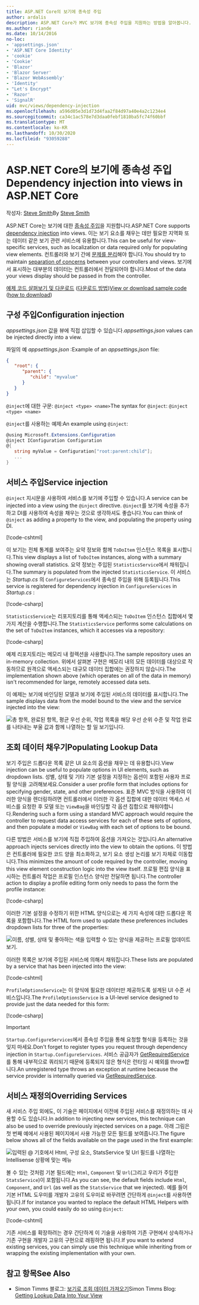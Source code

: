 ```yaml
---
title: ASP.NET Core의 보기에 종속성 주입
author: ardalis
description: ASP.NET Core가 MVC 보기에 종속성 주입을 지원하는 방법을 알아봅니다.
ms.author: riande
ms.date: 10/14/2016
no-loc:
- 'appsettings.json'
- 'ASP.NET Core Identity'
- 'cookie'
- 'Cookie'
- 'Blazor'
- 'Blazor Server'
- 'Blazor WebAssembly'
- 'Identity'
- "Let's Encrypt"
- 'Razor'
- 'SignalR'
uid: mvc/views/dependency-injection
ms.openlocfilehash: a596d05e3d1d73d4faa2f84d97a40e4a2c1234e4
ms.sourcegitcommit: ca34c1ac578e7d3daa0febf1810ba5fc74f60bbf
ms.translationtype: MT
ms.contentlocale: ko-KR
ms.lasthandoff: 10/30/2020
ms.locfileid: "93059288"
---
```

# <a name="dependency-injection-into-views-in-aspnet-core"></a><span data-ttu-id="2a48a-103">ASP.NET Core의 보기에 종속성 주입</span><span class="sxs-lookup"><span data-stu-id="2a48a-103">Dependency injection into views in ASP.NET Core</span></span>

<span data-ttu-id="2a48a-104">작성자: [Steve Smith](https://ardalis.com/)</span><span class="sxs-lookup"><span data-stu-id="2a48a-104">By [Steve Smith](https://ardalis.com/)</span></span>

<span data-ttu-id="2a48a-105">ASP.NET Core는 보기에 대한 [종속성 주입](xref:fundamentals/dependency-injection)을 지원합니다.</span><span class="sxs-lookup"><span data-stu-id="2a48a-105">ASP.NET Core supports [dependency injection](xref:fundamentals/dependency-injection) into views.</span></span> <span data-ttu-id="2a48a-106">이는 보기 요소를 채우는 데만 필요한 지역화 또는 데이터 같은 보기 관련 서비스에 유용합니다.</span><span class="sxs-lookup"><span data-stu-id="2a48a-106">This can be useful for view-specific services, such as localization or data required only for populating view elements.</span></span> <span data-ttu-id="2a48a-107">컨트롤러와 보기 간에 [문제를 분리](/dotnet/standard/modern-web-apps-azure-architecture/architectural-principles#separation-of-concerns)해야 합니다.</span><span class="sxs-lookup"><span data-stu-id="2a48a-107">You should try to maintain [separation of concerns](/dotnet/standard/modern-web-apps-azure-architecture/architectural-principles#separation-of-concerns) between your controllers and views.</span></span> <span data-ttu-id="2a48a-108">보기에서 표시하는 대부분의 데이터는 컨트롤러에서 전달되어야 합니다.</span><span class="sxs-lookup"><span data-stu-id="2a48a-108">Most of the data your views display should be passed in from the controller.</span></span>

<span data-ttu-id="2a48a-109">[예제 코드 살펴보기 및 다운로드](https://github.com/dotnet/AspNetCore.Docs/tree/master/aspnetcore/mvc/views/dependency-injection/sample) ([다운로드 방법](xref:index#how-to-download-a-sample))</span><span class="sxs-lookup"><span data-stu-id="2a48a-109">[View or download sample code](https://github.com/dotnet/AspNetCore.Docs/tree/master/aspnetcore/mvc/views/dependency-injection/sample) ([how to download](xref:index#how-to-download-a-sample))</span></span>

## <a name="configuration-injection"></a><span data-ttu-id="2a48a-110">구성 주입</span><span class="sxs-lookup"><span data-stu-id="2a48a-110">Configuration injection</span></span>

<span data-ttu-id="2a48a-111">*appsettings.json* 값을 뷰에 직접 삽입할 수 있습니다.</span><span class="sxs-lookup"><span data-stu-id="2a48a-111">*appsettings.json* values can be injected directly into a view.</span></span>

<span data-ttu-id="2a48a-112">파일의 예 *appsettings.json* :</span><span class="sxs-lookup"><span data-stu-id="2a48a-112">Example of an *appsettings.json* file:</span></span>

```json
{
   "root": {
      "parent": {
         "child": "myvalue"
      }
   }
}
```

<span data-ttu-id="2a48a-113">`@inject`에 대한 구문: `@inject <type> <name>`</span><span class="sxs-lookup"><span data-stu-id="2a48a-113">The syntax for `@inject`: `@inject <type> <name>`</span></span>

<span data-ttu-id="2a48a-114">`@inject`를 사용하는 예제:</span><span class="sxs-lookup"><span data-stu-id="2a48a-114">An example using `@inject`:</span></span>

```csharp
@using Microsoft.Extensions.Configuration
@inject IConfiguration Configuration
@{
   string myValue = Configuration["root:parent:child"];
   ...
}
```

## <a name="service-injection"></a><span data-ttu-id="2a48a-115">서비스 주입</span><span class="sxs-lookup"><span data-stu-id="2a48a-115">Service injection</span></span>

<span data-ttu-id="2a48a-116">`@inject` 지시문을 사용하여 서비스를 보기에 주입할 수 있습니다.</span><span class="sxs-lookup"><span data-stu-id="2a48a-116">A service can be injected into a view using the `@inject` directive.</span></span> <span data-ttu-id="2a48a-117">`@inject`를 보기에 속성을 추가하고 DI를 사용하여 속성을 채우는 것으로 생각하셔도 좋습니다.</span><span class="sxs-lookup"><span data-stu-id="2a48a-117">You can think of `@inject` as adding a property to the view, and populating the property using DI.</span></span>

[!code-cshtml[](../../mvc/views/dependency-injection/sample/src/ViewInjectSample/Views/ToDo/Index.cshtml?highlight=4,5,15,16,17)]

<span data-ttu-id="2a48a-118">이 보기는 전체 통계를 보여주는 요약 정보와 함께 `ToDoItem` 인스턴스 목록을 표시합니다.</span><span class="sxs-lookup"><span data-stu-id="2a48a-118">This view displays a list of `ToDoItem` instances, along with a summary showing overall statistics.</span></span> <span data-ttu-id="2a48a-119">요약 정보는 주입된 `StatisticsService`에서 채워집니다.</span><span class="sxs-lookup"><span data-stu-id="2a48a-119">The summary is populated from the injected `StatisticsService`.</span></span> <span data-ttu-id="2a48a-120">이 서비스는 *Startup.cs* 의 `ConfigureServices`에서 종속성 주입을 위해 등록됩니다.</span><span class="sxs-lookup"><span data-stu-id="2a48a-120">This service is registered for dependency injection in `ConfigureServices` in *Startup.cs* :</span></span>

[!code-csharp[](../../mvc/views/dependency-injection/sample/src/ViewInjectSample/Startup.cs?highlight=6,7&range=15-22)]

<span data-ttu-id="2a48a-121">`StatisticsService`는 리포지토리를 통해 액세스되는 `ToDoItem` 인스턴스 집합에서 몇 가지 계산을 수행합니다.</span><span class="sxs-lookup"><span data-stu-id="2a48a-121">The `StatisticsService` performs some calculations on the set of `ToDoItem` instances, which it accesses via a repository:</span></span>

[!code-csharp[](../../mvc/views/dependency-injection/sample/src/ViewInjectSample/Model/Services/StatisticsService.cs?highlight=15,20,25)]

<span data-ttu-id="2a48a-122">예제 리포지토리는 메모리 내 컬렉션을 사용합니다.</span><span class="sxs-lookup"><span data-stu-id="2a48a-122">The sample repository uses an in-memory collection.</span></span> <span data-ttu-id="2a48a-123">위에서 살펴본 구현은 메모리 내의 모든 데이터를 대상으로 작동하므로 원격으로 액세스되는 대규모 데이터 집합에는 권장하지 않습니다.</span><span class="sxs-lookup"><span data-stu-id="2a48a-123">The implementation shown above (which operates on all of the data in memory) isn't recommended for large, remotely accessed data sets.</span></span>

<span data-ttu-id="2a48a-124">이 예제는 보기에 바인딩된 모델과 보기에 주입된 서비스의 데이터를 표시합니다.</span><span class="sxs-lookup"><span data-stu-id="2a48a-124">The sample displays data from the model bound to the view and the service injected into the view:</span></span>

![총 항목, 완료된 항목, 평균 우선 순위, 작업 목록을 해당 우선 순위 수준 및 작업 완료를 나타내는 부울 값과 함께 나열하는 할 일 보기입니다.](dependency-injection/_static/screenshot.png)

## <a name="populating-lookup-data"></a><span data-ttu-id="2a48a-126">조회 데이터 채우기</span><span class="sxs-lookup"><span data-stu-id="2a48a-126">Populating Lookup Data</span></span>

<span data-ttu-id="2a48a-127">보기 주입은 드롭다운 목록 같은 UI 요소의 옵션을 채우는 데 유용합니다.</span><span class="sxs-lookup"><span data-stu-id="2a48a-127">View injection can be useful to populate options in UI elements, such as dropdown lists.</span></span> <span data-ttu-id="2a48a-128">성별, 상태 및 기타 기본 설정을 지정하는 옵션이 포함된 사용자 프로필 양식을 고려해보세요.</span><span class="sxs-lookup"><span data-stu-id="2a48a-128">Consider a user profile form that includes options for specifying gender, state, and other preferences.</span></span> <span data-ttu-id="2a48a-129">표준 MVC 방식을 사용하여 이러한 양식을 렌더링하려면 컨트롤러에서 이러한 각 옵션 집합에 대한 데이터 액세스 서비스를 요청한 후 모델 또는 `ViewBag`을 바인딩할 각 옵션 집합으로 채워야합니다.</span><span class="sxs-lookup"><span data-stu-id="2a48a-129">Rendering such a form using a standard MVC approach would require the controller to request data access services for each of these sets of options, and then populate a model or `ViewBag` with each set of options to be bound.</span></span>

<span data-ttu-id="2a48a-130">다른 방법은 서비스를 보기에 직접 주입하여 옵션을 가져오는 것입니다.</span><span class="sxs-lookup"><span data-stu-id="2a48a-130">An alternative approach injects services directly into the view to obtain the options.</span></span> <span data-ttu-id="2a48a-131">이 방법은 컨트롤러에 필요한 코드 양을 최소화하고, 보기 요소 생성 논리를 보기 자체로 이동합니다.</span><span class="sxs-lookup"><span data-stu-id="2a48a-131">This minimizes the amount of code required by the controller, moving this view element construction logic into the view itself.</span></span> <span data-ttu-id="2a48a-132">프로필 편집 양식을 표시하는 컨트롤러 작업은 프로필 인스턴스 양식만 전달하면 됩니다.</span><span class="sxs-lookup"><span data-stu-id="2a48a-132">The controller action to display a profile editing form only needs to pass the form the profile instance:</span></span>

[!code-csharp[](../../mvc/views/dependency-injection/sample/src/ViewInjectSample/Controllers/ProfileController.cs?highlight=9,19)]

<span data-ttu-id="2a48a-133">이러한 기본 설정을 수정하기 위한 HTML 양식으로는 세 가지 속성에 대한 드롭다운 목록을 포함합니다.</span><span class="sxs-lookup"><span data-stu-id="2a48a-133">The HTML form used to update these preferences includes dropdown lists for three of the properties:</span></span>

![이름, 성별, 상태 및 좋아하는 색을 입력할 수 있는 양식을 제공하는 프로필 업데이트 보기.](dependency-injection/_static/updateprofile.png)

<span data-ttu-id="2a48a-135">이러한 목록은 보기에 주입된 서비스에 의해서 채워집니다.</span><span class="sxs-lookup"><span data-stu-id="2a48a-135">These lists are populated by a service that has been injected into the view:</span></span>

[!code-cshtml[](../../mvc/views/dependency-injection/sample/src/ViewInjectSample/Views/Profile/Index.cshtml?highlight=4,16,17,21,22,26,27)]

<span data-ttu-id="2a48a-136">`ProfileOptionsService`는 이 양식에 필요한 데이터만 제공하도록 설계된 UI 수준 서비스입니다.</span><span class="sxs-lookup"><span data-stu-id="2a48a-136">The `ProfileOptionsService` is a UI-level service designed to provide just the data needed for this form:</span></span>

[!code-csharp[](../../mvc/views/dependency-injection/sample/src/ViewInjectSample/Model/Services/ProfileOptionsService.cs?highlight=7,13,24)]

> [!IMPORTANT]
> <span data-ttu-id="2a48a-137">`Startup.ConfigureServices`에서 종속성 주입을 통해 요청할 형식을 등록하는 것을 잊지 마세요.</span><span class="sxs-lookup"><span data-stu-id="2a48a-137">Don't forget to register types you request through dependency injection in `Startup.ConfigureServices`.</span></span> <span data-ttu-id="2a48a-138">서비스 공급자가 [GetRequiredService](/dotnet/api/microsoft.extensions.dependencyinjection.serviceproviderserviceextensions.getrequiredservice)를 통해 내부적으로 쿼리되기 때문에 등록되지 않은 형식은 런타임 시 예외를 throw합니다.</span><span class="sxs-lookup"><span data-stu-id="2a48a-138">An unregistered type throws an exception at runtime because the service provider is internally queried via [GetRequiredService](/dotnet/api/microsoft.extensions.dependencyinjection.serviceproviderserviceextensions.getrequiredservice).</span></span>

## <a name="overriding-services"></a><span data-ttu-id="2a48a-139">서비스 재정의</span><span class="sxs-lookup"><span data-stu-id="2a48a-139">Overriding Services</span></span>

<span data-ttu-id="2a48a-140">새 서비스 주입 외에도, 이 기술은 페이지에서 이전에 주입된 서비스를 재정의하는 데 사용할 수도 있습니다.</span><span class="sxs-lookup"><span data-stu-id="2a48a-140">In addition to injecting new services, this technique can also be used to override previously injected services on a page.</span></span> <span data-ttu-id="2a48a-141">아래 그림은 첫 번째 예에서 사용된 페이지에서 사용 가능한 모든 필드를 보여줍니다.</span><span class="sxs-lookup"><span data-stu-id="2a48a-141">The figure below shows all of the fields available on the page used in the first example:</span></span>

![입력된 @ 기호에서 Html, 구성 요소, StatsService 및 Url 필드를 나열하는 Intellisense 상황에 맞는 메뉴](dependency-injection/_static/razor-fields.png)

<span data-ttu-id="2a48a-143">볼 수 있는 것처럼 기본 필드에는 `Html`, `Component` 및 `Url`(그리고 우리가 주입한 `StatsService`)이 포함됩니다.</span><span class="sxs-lookup"><span data-stu-id="2a48a-143">As you can see, the default fields include `Html`, `Component`, and `Url` (as well as the `StatsService` that we injected).</span></span> <span data-ttu-id="2a48a-144">예를 들어 기본 HTML 도우미를 개발자 고유의 도우미로 바꾸려면 간단하게 `@inject`를 사용하면 됩니다.</span><span class="sxs-lookup"><span data-stu-id="2a48a-144">If for instance you wanted to replace the default HTML Helpers with your own, you could easily do so using `@inject`:</span></span>

[!code-cshtml[](../../mvc/views/dependency-injection/sample/src/ViewInjectSample/Views/Helper/Index.cshtml?highlight=3,11)]

<span data-ttu-id="2a48a-145">기존 서비스를 확장하려는 경우 간단하게 이 기술을 사용하여 기존 구현에서 상속하거나 기존 구현을 개발자 고유의 구현으로 래핑하면 됩니다.</span><span class="sxs-lookup"><span data-stu-id="2a48a-145">If you want to extend existing services, you can simply use this technique while inheriting from or wrapping the existing implementation with your own.</span></span>

## <a name="see-also"></a><span data-ttu-id="2a48a-146">참고 항목</span><span class="sxs-lookup"><span data-stu-id="2a48a-146">See Also</span></span>

* <span data-ttu-id="2a48a-147">Simon Timms 블로그: [보기로 조회 데이터 가져오기](https://blog.simontimms.com/2015/06/09/getting-lookup-data-into-you-view/)</span><span class="sxs-lookup"><span data-stu-id="2a48a-147">Simon Timms Blog: [Getting Lookup Data Into Your View](https://blog.simontimms.com/2015/06/09/getting-lookup-data-into-you-view/)</span></span>
